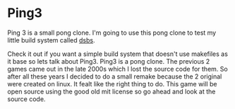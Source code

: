 # Ping3

Ping 3 is a small pong clone. I'm going to use this pong clone to test my 
little build system called [dsbs](https://github.com/aod6060/dsbs).

Check it out if you want a simple build system that doesn't use makefiles
as it base so lets talk about Ping3. Ping3 is a pong clone. The previous 2
games came out in the late 2000s which I lost the source code for them. So
after all these years I decided to do a small remake because the 2 original were created on linux. It fealt like the right thing to do. This 
game will be open source using the good old mit license so go ahead and look at the source code. 